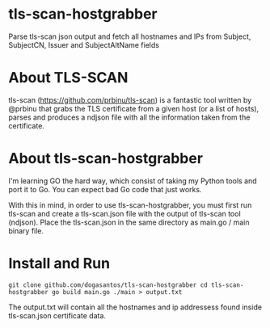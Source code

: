 # tls-scan-hostgrabber
Parse tls-scan json output and fetch all hostnames and IPs from Subject, SubjectCN, Issuer and SubjectAltName fields

# About TLS-SCAN

tls-scan (https://github.com/prbinu/tls-scan) is a fantastic tool written by @prbinu that grabs the TLS certificate from a given host (or a list of hosts), parses and produces a ndjson file with all the information taken from the certificate.

# About tls-scan-hostgrabber

I'm learning GO the hard way, which consist of taking my Python tools and port it to Go.
You can expect bad Go code that just works.

With this in mind, in order to use tls-scan-hostgrabber, you must first run tls-scan and create a tls-scan.json file with the output of tls-scan tool (ndjson).
Place the tls-scan.json in the same directory as main.go / main binary file.


# Install and Run

`
git clone github.com/dogasantos/tls-scan-hostgrabber
cd tls-scan-hostgrabber
go build main.go
./main > output.txt
`

The output.txt will contain all the hostnames and ip addressess found inside tls-scan.json certificate data.

